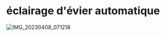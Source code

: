 # éclairage d'évier automatique
![IMG_20230408_071218](https://user-images.githubusercontent.com/3463006/230719040-6c5642ea-cfd4-4074-9111-67f3707c6cd1.jpg)
